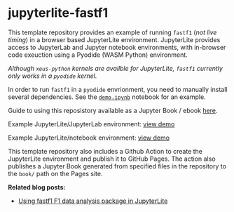 # jupyterlite-fastf1

This template repository provides an example of running `fastf1` (*not live timing*) in a browser based JupyterLite environment. JupyterLite provides access to JupyterLab and Jupyter notebook environments, with in-browser code exeuction using a Pyodide (WASM Python) environment.

*Although `xeus-python` kernels are availble for JupyterLite, `fastf1` currently only works in a `pyodide` kernel.*

In order to run `fastf1` in a `pyodide` envrionment, you need to manually install several dependencies. See the [`demo.ipynb`](./demo.ipynb) notebook for an example.

Guide to using this reposistory available as a Jupyter Book / ebook [here](https://f1datajunkie.github.io/book).

Example JupyterLite/JupyterLab environment: [view demo](https://f1datajunkie.github.io/jupyterlite-fastf1/lab/index.html?path=demo.ipynb)

Example JupyterLite/notebook environment: [view demo](https://f1datajunkie.github.io/jupyterlite-fastf1/tree/index.html?path=demo.ipynb)

This template repository also includes a Github Action to create the JupyterLite environment and publish it to GitHub Pages. The action also publishes a Jupyter Book generated from specified files in the repository to the `book/` path on the Pages site.

__Related blog posts:__

- [Using fastf1 F1 data analysis package in JupyterLite](https://blog.ouseful.info/2025/01/13/using-fastf1-f1-data-analysis-package-in-jupyterlite/)
